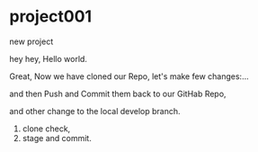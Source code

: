 # project001
new project

hey hey, Hello world.

Great,
Now we have cloned our Repo,
let's make few changes:...

and then Push and Commit them back to our GitHab Repo,

and other change to the local develop branch.

1. clone check,
2. stage and commit.